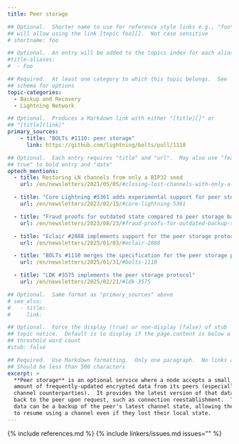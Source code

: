 ```yaml
---
title: Peer storage

## Optional.  Shorter name to use for reference style links e.g., "foo"
## will allow using the link [topic foo][].  Not case sensitive
# shortname: foo

## Optional.  An entry will be added to the topics index for each alias
#title-aliases:
#  - Foo

## Required.  At least one category to which this topic belongs.  See
## schema for options
topic-categories:
  - Backup and Recovery
  - Lightning Network

## Optional.  Produces a Markdown link with either "[title][]" or
## "[title](link)"
primary_sources:
    - title: "BOLTs #1110: peer storage"
      link: https://github.com/lightning/bolts/pull/1110

## Optional.  Each entry requires "title" and "url".  May also use "feature:
## true" to bold entry and "date"
optech_mentions:
  - title: Restoring LN channels from only a BIP32 seed
    url: /en/newsletters/2021/05/05/#closing-lost-channels-with-only-a-bip32-seed

  - title: "Core Lightning #5361 adds experimental support for peer storage backups"
    url: /en/newsletters/2023/02/15/#core-lightning-5361

  - title: "Fraud proofs for outdated state compared to peer storage backups"
    url: /en/newsletters/2023/08/23/#fraud-proofs-for-outdated-backup-state

  - title: "Eclair #2888 implements support for the peer storage protocol as specified in BOLTs #1110"
    url: /en/newsletters/2025/01/03/#eclair-2888

  - title: "BOLTs #1110 merges the specification for the peer storage protocol"
    url: /en/newsletters/2025/01/31/#bolts-1110

  - title: "LDK #3575 implements the peer storage protocol"
    url: /en/newsletters/2025/02/21/#ldk-3575

## Optional.  Same format as "primary_sources" above
# see_also:
#   - title:
#     link:

## Optional.  Force the display (true) or non-display (false) of stub
## topic notice.  Default is to display if the page.content is below a
## threshold word count
#stub: false

## Required.  Use Markdown formatting.  Only one paragraph.  No links allowed.
## Should be less than 500 characters
excerpt: >
  **Peer storage** is an optional service where a node accepts a small
  amount of frequently-updated encrypted data from its peers (especially
  channel counterparties).  It provides the latest version of that data
  back to the peer upon request, such as connection reestablishment.  The
  data can be a backup of the peer's latest channel state, allowing them
  to resume using a channel even if they lost their local state.
---
```


{% include references.md %}
{% include linkers/issues.md issues="" %}
